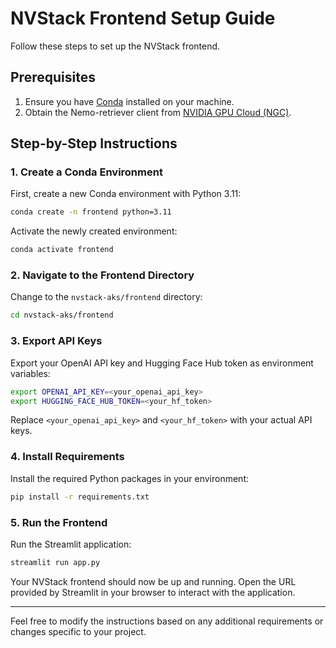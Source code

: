 # NVStack Frontend Setup Guide

Follow these steps to set up the NVStack frontend.

## Prerequisites

1. Ensure you have [Conda](https://docs.conda.io/projects/conda/en/latest/user-guide/install/index.html) installed on your machine.
2. Obtain the Nemo-retriever client from [NVIDIA GPU Cloud (NGC)](https://ngc.nvidia.com/).

## Step-by-Step Instructions

### 1. Create a Conda Environment

First, create a new Conda environment with Python 3.11:

```sh
conda create -n frontend python=3.11
```

Activate the newly created environment:

```sh
conda activate frontend
```

### 2. Navigate to the Frontend Directory

Change to the `nvstack-aks/frontend` directory:

```sh
cd nvstack-aks/frontend
```

### 3. Export API Keys

Export your OpenAI API key and Hugging Face Hub token as environment variables:

```sh
export OPENAI_API_KEY=<your_openai_api_key>
export HUGGING_FACE_HUB_TOKEN=<your_hf_token>
```

Replace `<your_openai_api_key>` and `<your_hf_token>` with your actual API keys.

### 4. Install Requirements

Install the required Python packages in your environment:

```sh
pip install -r requirements.txt
```

### 5. Run the Frontend

Run the Streamlit application:

```sh
streamlit run app.py
```

Your NVStack frontend should now be up and running. Open the URL provided by Streamlit in your browser to interact with the application.

---

Feel free to modify the instructions based on any additional requirements or changes specific to your project.